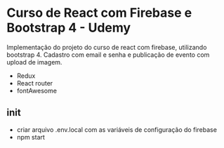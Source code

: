 # Curso de React com Firebase e Bootstrap 4 - Udemy

Implementação do projeto do curso de react com firebase, utilizando bootstrap 4.
Cadastro com email e senha e publicação de evento com upload de imagem.

- Redux
- React router
- fontAwesome

## init 
- criar arquivo .env.local com as variáveis de configuração do firebase
- npm start
